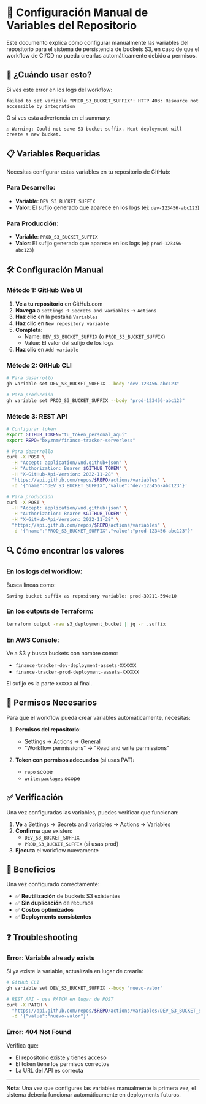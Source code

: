 # 🔧 Configuración Manual de Variables del Repositorio

Este documento explica cómo configurar manualmente las variables del repositorio para el sistema de persistencia de buckets S3, en caso de que el workflow de CI/CD no pueda crearlas automáticamente debido a permisos.

## 🎯 ¿Cuándo usar esto?

Si ves este error en los logs del workflow:
```
failed to set variable "PROD_S3_BUCKET_SUFFIX": HTTP 403: Resource not accessible by integration
```

O si ves esta advertencia en el summary:
```
⚠️ Warning: Could not save S3 bucket suffix. Next deployment will create a new bucket.
```

## 📋 Variables Requeridas

Necesitas configurar estas variables en tu repositorio de GitHub:

### Para Desarrollo:
- **Variable**: `DEV_S3_BUCKET_SUFFIX`
- **Valor**: El sufijo generado que aparece en los logs (ej: `dev-123456-abc123`)

### Para Producción:
- **Variable**: `PROD_S3_BUCKET_SUFFIX`
- **Valor**: El sufijo generado que aparece en los logs (ej: `prod-123456-abc123`)

## 🛠️ Configuración Manual

### Método 1: GitHub Web UI

1. **Ve a tu repositorio** en GitHub.com
2. **Navega** a `Settings` → `Secrets and variables` → `Actions`
3. **Haz clic** en la pestaña `Variables`
4. **Haz clic** en `New repository variable`
5. **Completa**:
   - Name: `DEV_S3_BUCKET_SUFFIX` (o `PROD_S3_BUCKET_SUFFIX`)
   - Value: El valor del sufijo de los logs
6. **Haz clic** en `Add variable`

### Método 2: GitHub CLI

```bash
# Para desarrollo
gh variable set DEV_S3_BUCKET_SUFFIX --body "dev-123456-abc123"

# Para producción
gh variable set PROD_S3_BUCKET_SUFFIX --body "prod-123456-abc123"
```

### Método 3: REST API

```bash
# Configurar token
export GITHUB_TOKEN="tu_token_personal_aqui"
export REPO="bxyznm/finance-tracker-serverless"

# Para desarrollo
curl -X POST \
  -H "Accept: application/vnd.github+json" \
  -H "Authorization: Bearer $GITHUB_TOKEN" \
  -H "X-GitHub-Api-Version: 2022-11-28" \
  "https://api.github.com/repos/$REPO/actions/variables" \
  -d '{"name":"DEV_S3_BUCKET_SUFFIX","value":"dev-123456-abc123"}'

# Para producción
curl -X POST \
  -H "Accept: application/vnd.github+json" \
  -H "Authorization: Bearer $GITHUB_TOKEN" \
  -H "X-GitHub-Api-Version: 2022-11-28" \
  "https://api.github.com/repos/$REPO/actions/variables" \
  -d '{"name":"PROD_S3_BUCKET_SUFFIX","value":"prod-123456-abc123"}'
```

## 🔍 Cómo encontrar los valores

### En los logs del workflow:

Busca líneas como:
```
Saving bucket suffix as repository variable: prod-39211-594e10
```

### En los outputs de Terraform:

```bash
terraform output -raw s3_deployment_bucket | jq -r .suffix
```

### En AWS Console:

Ve a S3 y busca buckets con nombre como:
- `finance-tracker-dev-deployment-assets-XXXXXX`
- `finance-tracker-prod-deployment-assets-XXXXXX`

El sufijo es la parte `XXXXXX` al final.

## 🔐 Permisos Necesarios

Para que el workflow pueda crear variables automáticamente, necesitas:

1. **Permisos del repositorio**:
   - Settings → Actions → General
   - "Workflow permissions" → "Read and write permissions"

2. **Token con permisos adecuados** (si usas PAT):
   - `repo` scope
   - `write:packages` scope

## ✅ Verificación

Una vez configuradas las variables, puedes verificar que funcionan:

1. **Ve** a Settings → Secrets and variables → Actions → Variables
2. **Confirma** que existen:
   - `DEV_S3_BUCKET_SUFFIX`
   - `PROD_S3_BUCKET_SUFFIX` (si usas prod)
3. **Ejecuta** el workflow nuevamente

## 🚀 Beneficios

Una vez configurado correctamente:

- ✅ **Reutilización** de buckets S3 existentes
- ✅ **Sin duplicación** de recursos
- ✅ **Costos optimizados**
- ✅ **Deployments consistentes**

## ❓ Troubleshooting

### Error: Variable already exists
Si ya existe la variable, actualízala en lugar de crearla:
```bash
# GitHub CLI
gh variable set DEV_S3_BUCKET_SUFFIX --body "nuevo-valor"

# REST API - usa PATCH en lugar de POST
curl -X PATCH \
  "https://api.github.com/repos/$REPO/actions/variables/DEV_S3_BUCKET_SUFFIX" \
  -d '{"value":"nuevo-valor"}'
```

### Error: 404 Not Found
Verifica que:
- El repositorio existe y tienes acceso
- El token tiene los permisos correctos
- La URL del API es correcta

---

**Nota**: Una vez que configures las variables manualmente la primera vez, el sistema debería funcionar automáticamente en deployments futuros.
